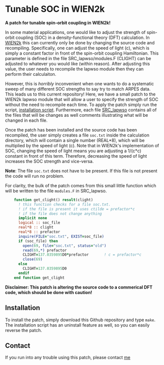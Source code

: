 Tunable SOC in WIEN2k
======================

**A patch for tunable spin-orbit coupling in WIEN2k!**

In some material applications, one would like to adjust the strength of spin-orbit coupling (SOC) in a density-functional theory (DFT) calculation. In [WIEN2k](http://susi.theochem.tuwien.ac.at) this can currently only be done by changing the source code and recompiling. Specifically, one can adjust the speed of light (c), which is simply a constant factor in front of the spin-orbit coupling Hamiltonian. This parameter is defined in the file SRC\_lapwso/modules.F (CLIGHT) can be adjusted to whatever you would like (within reason). After adjusting this value, the user needs to recompile the lapwso module then they can perform their calculaiton.

However, this is _horribly_ inconvenient when one wants to do a systematic sweep of many different SOC strengths to say try to match ARPES data. This leads us to this current repository! Here, we have a small patch to the WIEN2k lapwso module that will allow a user to specify the strength of SOC without the need to recompile each time. To apply the patch simply run the script, [installation script](patch_install.py). Furthermore, each file [SRC\_lapwso](SRC_lapwso) contains all of the files that will be changes as well comments illustrating what will be changed in each file.

Once the patch has been installed and the source code has been recompiled, the user simply creates a file ``soc.txt`` inside the calculation directory, which will contain a single number (REAL\*8), which will be multiplied by the speed of light (c). Note that in WIEN2k's implementation of SOC, changing the speed of light means you are adjusting a 1/(c\*c) constant in front of this term. Therefore, decreasing the speed of light increases the SOC strength and vice-versa. 

**Note**: The file ``soc.txt`` does not have to be present. If this file is not present the code will run no problem.

For clarity, the bulk of the patch comes from this small little function which will be written to the file ``modules.F`` in SRC\_lapwso.

```fortran
    function get_clight() result(clight)
      ! this function checks for a file soc.txt.
      ! if the file is present it uses ctilde = prefactor*c
      ! if the file does not change anything
      implicit none
      logical :: soc_file
      real*8 :: clight
      real*8 :: prefactor
      inquire(FILE="soc.txt", EXIST=soc_file)
      if (soc_file) then
        open(69, file="soc.txt", status="old")
        read(69,*) prefactor
        CLIGHT=137.0359895D0*prefactor       ! c = prefactor*c
        close(69)
      else
        CLIGHT=137.0359895D0
      endif
    end function get_clight
```

**Disclaimer: This patch is altering the source code to a commerical DFT code, which should be done with caution!**


Installation
------------
To install the patch, simply download this Github repository and type ``make``. The installation script has an uninstall feature as well, so you can easily reverse the patch.

Contact
-------
If you run into any trouble using this patch, please contact [me](mathlabolli@asu.edu)
